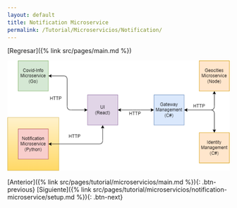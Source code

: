 ```yaml
---
layout: default
title: Notification Microservice
permalink: /Tutorial/Microservicios/Notification/
---
```

[Regresar]({% link src/pages/main.md %})

![Notification Microservice](/src/images/enfasis_python.png)

[Anterior]({% link src/pages/tutorial/microservicios/main.md %}){: .btn-previous} [Siguiente]({% link src/pages/tutorial/microservicios/notification-microservice/setup.md %}){: .btn-next}
